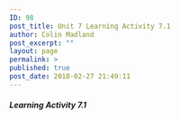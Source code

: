 ```yaml
---
ID: 98
post_title: Unit 7 Learning Activity 7.1
author: Colin Madland
post_excerpt: ""
layout: page
permalink: >
published: true
post_date: 2018-02-27 21:49:11
---
```



##### Learning Activity 7.1

